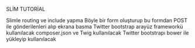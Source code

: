 SLİM TUTORİAL

Slimle routing ve include yapma
Böyle bir form oluşturup bu formdan POST ile gönderilenleri alıp ekrana basma
Twitter bootstrap arayüz frameworkü kullanılacak
composer.json ve Twig kullanılacak
Twitter bootstrapı bower ile yükleyip kullanılacak
